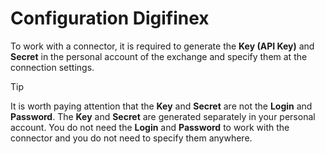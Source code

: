 # Configuration Digifinex

To work with a connector, it is required to generate the **Key (API Key)** and **Secret** in the personal account of the exchange and specify them at the connection settings.

> [!TIP]
> It is worth paying attention that the **Key** and **Secret** are not the **Login** and **Password**. The **Key** and **Secret** are generated separately in your personal account. You do not need the **Login** and **Password** to work with the connector and you do not need to specify them anywhere.
